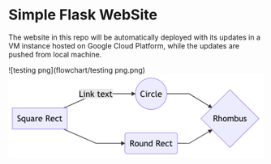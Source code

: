 # Simple Flask WebSite
The website in this repo will be automatically deployed with its updates in a VM instance hosted on Google Cloud Platform, while the updates are pushed from local machine.

![testing png](flowchart/testing png.png)
![](assets/README-46d202d4.png)
